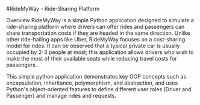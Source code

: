 #RideMyWay - Ride-Sharing Platform

Overview
RideMyWay is a simple Python application designed to simulate a ride-sharing platform where drivers can offer rides and passengers can share transportation costs if they are headed in the same direction. Unlike other ride-hailing apps like Uber, RideMyWay focuses on a cost-sharing model for rides. It can be observed that a typical private car is usually occupied by 2-3 people at most; this application allows drivers who wish to make the most of their available seats while reducing travel costs for passengers.

This simple python application demonstrates key OOP concepts such as encapsulation, inheritance, polymorphism, and abstraction, and uses Python's object-oriented features to define different user roles (Driver and Passenger) and manage rides and requests.
